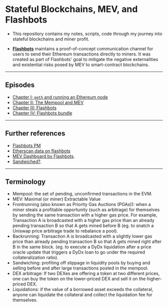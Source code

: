 # Stateful Blockchains, MEV, and Flashbots

* This repository contains my notes, scripts, code through my journey into stateful blockchains and miner profit.


* **[Flashbots](https://github.com/flashbots/pm)** maintains a proof-of-concept communication channel for users to send their Ethereum transactions directly to miners. It was created as part of Flashbots' goal to mitigate the negative externalities and existential risks posed by MEV to smart-contract blockchains.

---

## Episodes

* [Chapter I: `geth` and running an Ethereum node](https://github.com/bt3gl-labs/Getting-Started-MEVs-and-Flashbots/blob/main/chapter_I.md)
* [Chapter II: The Mempool and MEV](https://github.com/bt3gl-labs/Getting-Started-MEVs-and-Flashbots/blob/main/chapter_II.md)
* [Chapter III: Flashbots](https://github.com/bt3gl-labs/Getting-Started-MEVs-and-Flashbots/blob/main/chapter_III.md)
* [Chapter IV: Flashbots bundle](https://github.com/bt3gl-labs/Stateful-Blockchains-and-Flashbots/blob/main/chapter_IV.md)


---

## Further references


- [Flashbots PM](https://github.com/flashbots/pm)
- [Etherscan data on flashbots](https://etherscan.io/blocks/label/flashbots)
- [MEV Dashboard by Flashbots](https://explore.flashbots.net/).
- [Sandwiched?](https://sandwiched.wtf/).

---

## Terminology

* Mempool: the set of pending, unconfirmed transactions in the EVM.
* MEV: Maximal (or miner) Extractable Value
* Frontrunning (also known as Priority Gas Auctions (PGAs)): when a miner steals a profitable opportunity (such as arbitrage) for themselves by sending the same transaction with a higher gas price. For example, Transaction A is broadcasted with a higher gas price than an already pending transaction B so that A gets mined before B (eg. to snatch a Uniswap price arbitrage trade to rebalance a pool).
* Backrunning: Transaction A is broadcasted with a slightly lower gas price than already pending transaction B so that A gets mined right after B in the same block. (eg. to execute a DyDx liquidation after a price oracle update that triggers a DyDx loan to go under the required collateralization ratio).
* Sandwiching: profiting off slippage in liquidity pools by buying and selling before and after large transactions posted in the mempool.
* DEX arbitrage: If two DEXes are offering a token at two different prices, one can buy the token on the lower-priced DEX and sell it on the higher-priced DEX.
* Liquidations: if the value of a borrowed asset exceeds the collateral, anyone can liquidate the collateral and collect the liquidation fee for themselves.
